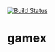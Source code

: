 [![Build Status](https://travis-ci.org/montao/gamex.svg?branch=master)](https://travis-ci.org/montao/gamex)

# gamex
